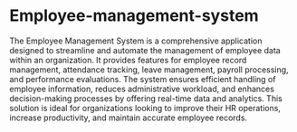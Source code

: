 # Employee-management-system
The Employee Management System is a comprehensive application designed to streamline and automate the management of employee data within an organization. It provides features for employee record management, attendance tracking, leave management, payroll processing, and performance evaluations. The system ensures efficient handling of employee information, reduces administrative workload, and enhances decision-making processes by offering real-time data and analytics. This solution is ideal for organizations looking to improve their HR operations, increase productivity, and maintain accurate employee records.
